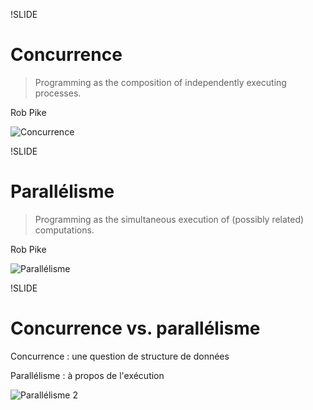 !SLIDE
# Concurrence #

> Programming as the composition of independently executing processes.

Rob Pike

![Concurrence](images/gophercomplex1.jpg)

!SLIDE
# Parallélisme #

> Programming as the simultaneous execution of (possibly related) computations.

Rob Pike

![Parallélisme](images/gophersimple4.jpg)

!SLIDE
# Concurrence vs. parallélisme #

Concurrence : une question de structure de données

Parallélisme : à propos de l'exécution

![Parallélisme 2](images/gophersimple3.jpg)

